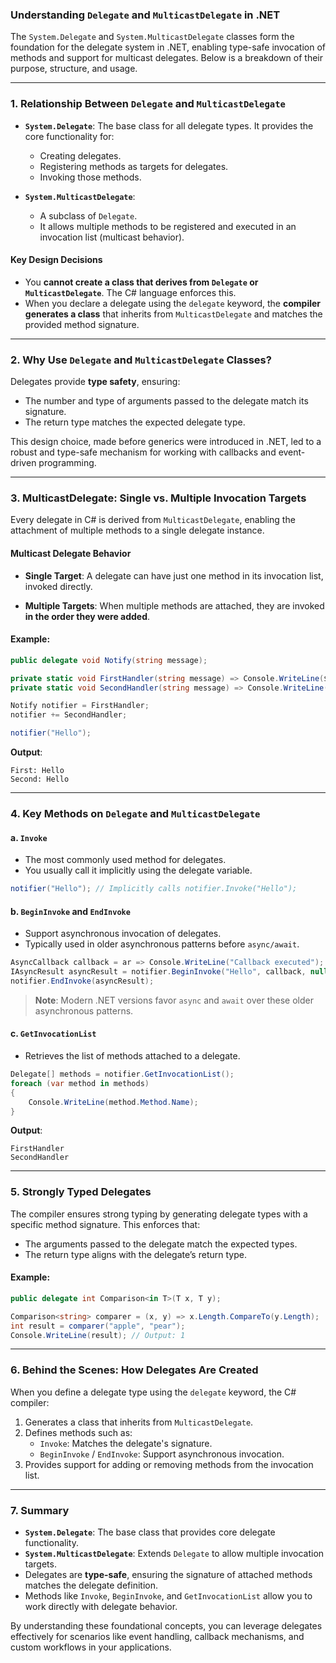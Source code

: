 ### **Understanding `Delegate` and `MulticastDelegate` in .NET**

The `System.Delegate` and `System.MulticastDelegate` classes form the foundation for the delegate system in .NET, enabling type-safe invocation of methods and support for multicast delegates. Below is a breakdown of their purpose, structure, and usage.

---

### **1. Relationship Between `Delegate` and `MulticastDelegate`**

- **`System.Delegate`**: The base class for all delegate types. It provides the core functionality for:
  - Creating delegates.
  - Registering methods as targets for delegates.
  - Invoking those methods.

- **`System.MulticastDelegate`**:
  - A subclass of `Delegate`.
  - It allows multiple methods to be registered and executed in an invocation list (multicast behavior).

#### **Key Design Decisions**
- You **cannot create a class that derives from `Delegate` or `MulticastDelegate`**. The C# language enforces this.
- When you declare a delegate using the `delegate` keyword, the **compiler generates a class** that inherits from `MulticastDelegate` and matches the provided method signature.

---

### **2. Why Use `Delegate` and `MulticastDelegate` Classes?**

Delegates provide **type safety**, ensuring:
- The number and type of arguments passed to the delegate match its signature.
- The return type matches the expected delegate type.

This design choice, made before generics were introduced in .NET, led to a robust and type-safe mechanism for working with callbacks and event-driven programming.

---

### **3. MulticastDelegate: Single vs. Multiple Invocation Targets**

Every delegate in C# is derived from `MulticastDelegate`, enabling the attachment of multiple methods to a single delegate instance. 

#### **Multicast Delegate Behavior**
- **Single Target**:
  A delegate can have just one method in its invocation list, invoked directly.

- **Multiple Targets**:
  When multiple methods are attached, they are invoked **in the order they were added**. 

#### **Example**:
```csharp
public delegate void Notify(string message);

private static void FirstHandler(string message) => Console.WriteLine($"First: {message}");
private static void SecondHandler(string message) => Console.WriteLine($"Second: {message}");

Notify notifier = FirstHandler;
notifier += SecondHandler;

notifier("Hello");
```

**Output**:
```
First: Hello
Second: Hello
```

---

### **4. Key Methods on `Delegate` and `MulticastDelegate`**

#### **a. `Invoke`**
- The most commonly used method for delegates.
- You usually call it implicitly using the delegate variable.

```csharp
notifier("Hello"); // Implicitly calls notifier.Invoke("Hello");
```

#### **b. `BeginInvoke` and `EndInvoke`**
- Support asynchronous invocation of delegates.
- Typically used in older asynchronous patterns before `async/await`.

```csharp
AsyncCallback callback = ar => Console.WriteLine("Callback executed");
IAsyncResult asyncResult = notifier.BeginInvoke("Hello", callback, null);
notifier.EndInvoke(asyncResult);
```

> **Note**: Modern .NET versions favor `async` and `await` over these older asynchronous patterns.

#### **c. `GetInvocationList`**
- Retrieves the list of methods attached to a delegate.

```csharp
Delegate[] methods = notifier.GetInvocationList();
foreach (var method in methods)
{
    Console.WriteLine(method.Method.Name);
}
```

**Output**:
```
FirstHandler
SecondHandler
```

---

### **5. Strongly Typed Delegates**

The compiler ensures strong typing by generating delegate types with a specific method signature. This enforces that:
- The arguments passed to the delegate match the expected types.
- The return type aligns with the delegate’s return type.

#### **Example**:
```csharp
public delegate int Comparison<in T>(T x, T y);

Comparison<string> comparer = (x, y) => x.Length.CompareTo(y.Length);
int result = comparer("apple", "pear");
Console.WriteLine(result); // Output: 1
```

---

### **6. Behind the Scenes: How Delegates Are Created**

When you define a delegate type using the `delegate` keyword, the C# compiler:
1. Generates a class that inherits from `MulticastDelegate`.
2. Defines methods such as:
   - `Invoke`: Matches the delegate's signature.
   - `BeginInvoke` / `EndInvoke`: Support asynchronous invocation.
3. Provides support for adding or removing methods from the invocation list.

---

### **7. Summary**

- **`System.Delegate`**: The base class that provides core delegate functionality.
- **`System.MulticastDelegate`**: Extends `Delegate` to allow multiple invocation targets.
- Delegates are **type-safe**, ensuring the signature of attached methods matches the delegate definition.
- Methods like `Invoke`, `BeginInvoke`, and `GetInvocationList` allow you to work directly with delegate behavior.

By understanding these foundational concepts, you can leverage delegates effectively for scenarios like event handling, callback mechanisms, and custom workflows in your applications.